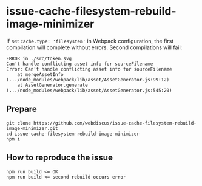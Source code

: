 # issue-cache-filesystem-rebuild-image-minimizer

If set `cache.type: 'filesystem'` in Webpack configuration,
the first compilation will complete without errors.
Second compilations will fail:

```
ERROR in ./src/token.svg
Can't handle conflicting asset info for sourceFilename
Error: Can't handle conflicting asset info for sourceFilename
    at mergeAssetInfo (.../node_modules/webpack/lib/asset/AssetGenerator.js:99:12)
    at AssetGenerator.generate (.../node_modules/webpack/lib/asset/AssetGenerator.js:545:20)
```

## Prepare
```
git clone https://github.com/webdiscus/issue-cache-filesystem-rebuild-image-minimizer.git
cd issue-cache-filesystem-rebuild-image-minimizer
npm i
```

## How to reproduce the issue

```
npm run build <= OK
npm run build <= second rebuild occurs error
```
